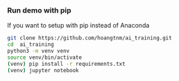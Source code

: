 ### Run demo with pip

If you want to setup with pip instead of Anaconda


```bash
git clone https://github.com/hoangtnm/ai_training.git
cd  ai_training
python3 -m venv venv
source venv/bin/activate
(venv) pip install -r requirements.txt
(venv) jupyter notebook
```

